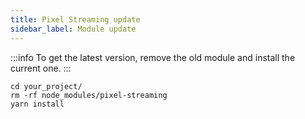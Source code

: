 ```yaml
---
title: Pixel Streaming update
sidebar_label: Module update
---
```



:::info
To get the latest version, remove the old module and install the current one.
:::

```shell
cd your_project/
rm -rf node_modules/pixel-streaming
yarn install
```

